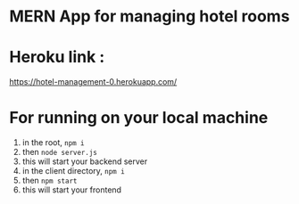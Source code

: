 # MERN App for managing hotel rooms

# Heroku link :

https://hotel-management-0.herokuapp.com/

# For running on your local machine

1. in the root, `npm i`
2. then `node server.js`
3. this will start your backend server
4. in the client directory, `npm i`
5. then `npm start`
6. this will start your frontend

